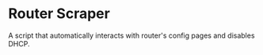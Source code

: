 # Router Scraper

A script that automatically interacts with router's config pages and disables DHCP.
